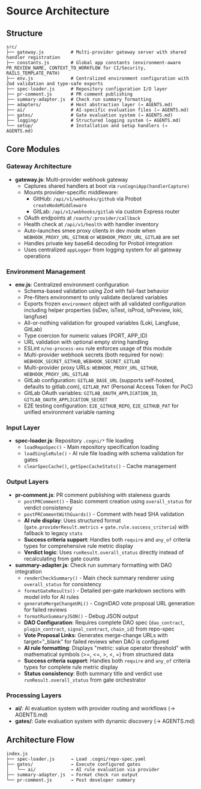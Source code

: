 # Source Architecture

## Structure
```
src/
├── gateway.js          # Multi-provider gateway server with shared handler registration
├── constants.js        # Global app constants (environment-aware PR_REVIEW_NAME, CONTEXT_TO_WORKFLOW for CI/Security, RAILS_TEMPLATE_PATH)
├── env.js              # Centralized environment configuration with Zod validation and type-safe exports
├── spec-loader.js      # Repository configuration I/O layer
├── pr-comment.js       # PR comment publishing
├── summary-adapter.js  # Check run summary formatting
├── adapters/           # Host abstraction layer (→ AGENTS.md)
├── ai/                 # AI-specific evaluation files (→ AGENTS.md)
├── gates/              # Gate evaluation system (→ AGENTS.md)
├── logging/            # Structured logging system (→ AGENTS.md)
└── setup/              # Installation and setup handlers (→ AGENTS.md)

```

## Core Modules

### Gateway Architecture
- **gateway.js**: Multi-provider webhook gateway
  - Captures shared handlers at boot via `runCogniApp(handlerCapture)`
  - Mounts provider-specific middleware:
    - GitHub: `/api/v1/webhooks/github` via Probot `createNodeMiddleware`
    - GitLab: `/api/v1/webhooks/gitlab` via custom Express router
  - OAuth endpoints at `/oauth/:provider/callback`
  - Health check at `/api/v1/health` with handler inventory
  - Auto-launches smee proxy clients in dev mode when `WEBHOOK_PROXY_URL_GITHUB` or `WEBHOOK_PROXY_URL_GITLAB` are set
  - Handles private key base64 decoding for Probot integration
  - Uses centralized `appLogger` from logging system for all gateway operations

### Environment Management
- **env.js**: Centralized environment configuration
  - Schema-based validation using Zod with fail-fast behavior
  - Pre-filters environment to only validate declared variables
  - Exports frozen `environment` object with all validated configuration including helper properties (isDev, isTest, isProd, isPreview, loki, langfuse)
  - All-or-nothing validation for grouped variables (Loki, Langfuse, GitLab)
  - Type coercion for numeric values (PORT, APP_ID)
  - URL validation with optional empty string handling
  - ESLint `n/no-process-env` rule enforces usage of this module
  - Multi-provider webhook secrets (both required for now): `WEBHOOK_SECRET_GITHUB`, `WEBHOOK_SECRET_GITLAB`
  - Multi-provider proxy URLs: `WEBHOOK_PROXY_URL_GITHUB`, `WEBHOOK_PROXY_URL_GITLAB`
  - GitLab configuration: `GITLAB_BASE_URL` (supports self-hosted, defaults to gitlab.com), `GITLAB_PAT` (Personal Access Token for PoC)
  - GitLab OAuth variables: `GITLAB_OAUTH_APPLICATION_ID`, `GITLAB_OAUTH_APPLICATION_SECRET`
  - E2E testing configuration: `E2E_GITHUB_REPO`, `E2E_GITHUB_PAT` for unified environment variable naming

### Input Layer
- **spec-loader.js**: Repository `.cogni/*` file loading
  - `loadRepoSpec()` - Main repository specification loading
  - `loadSingleRule()` - AI rule file loading with schema validation for gates
  - `clearSpecCache()`, `getSpecCacheStats()` - Cache management

### Output Layers  
- **pr-comment.js**: PR comment publishing with staleness guards
  - `postPRComment()` - Basic comment creation using `overall_status` for verdict consistency
  - `postPRCommentWithGuards()` - Comment with head SHA validation
  - **AI rule display**: Uses structured format (`gate.providerResult.metrics` + `gate.rule.success_criteria`) with fallback to legacy `stats`
  - **Success criteria support**: Handles both `require` and `any_of` criteria types for comprehensive rule metric display
  - **Verdict logic**: Uses `runResult.overall_status` directly instead of recalculating from gate counts
- **summary-adapter.js**: Check run summary formatting with DAO integration
  - `renderCheckSummary()` - Main check summary renderer using `overall_status` for consistency
  - `formatGateResults()` - Detailed per-gate markdown sections with model info for AI rules
  - `generateMergeChangeURL()` - CogniDAO vote proposal URL generation for failed reviews
  - `formatRunSummaryJSON()` - Debug JSON output
  - **DAO Configuration**: Requires complete DAO spec (`dao_contract`, `plugin_contract`, `signal_contract`, `chain_id`) from repo-spec
  - **Vote Proposal Links**: Generates merge-change URLs with target="_blank" for failed reviews when DAO is configured
  - **AI rule formatting**: Displays "metric: value operator threshold" with mathematical symbols (>=, <=, >, <, =) from structured data
  - **Success criteria support**: Handles both `require` and `any_of` criteria types for complete rule metric display
  - **Status consistency**: Both summary title and verdict use `runResult.overall_status` from gate orchestrator

### Processing Layers
- **ai/**: AI evaluation system with provider routing and workflows (→ AGENTS.md)
- **gates/**: Gate evaluation system with dynamic discovery (→ AGENTS.md)

## Architecture Flow
```
index.js
├── spec-loader.js      → Load .cogni/repo-spec.yaml
├── gates/              → Execute configured gates
│   └── ai/             → AI rule evaluation via provider
├── summary-adapter.js  → Format check run output
└── pr-comment.js       → Post developer summary
```